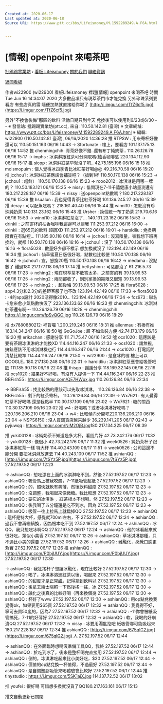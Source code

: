 ```yaml
---

Created at: 2020-06-17
Last updated at: 2020-06-18
Source URL: https://www.ptt.cc/bbs/Lifeismoney/M.1592289249.A.F6A.html


---
```


# [情報] openpoint 來喝茶吧


[批踢踢實業坊](https://www.ptt.cc/bbs/) › [看板 Lifeismoney](https://www.ptt.cc/bbs/Lifeismoney/index.html) [關於我們](https://www.ptt.cc/about.html) [聯絡資訊](https://www.ptt.cc/contact.html)

[返回看板](https://www.ptt.cc/bbs/Lifeismoney/index.html)

作者wi22900 (wi22900)
看板Lifeismoney
標題\[情報\] openpoint 來喝茶吧
時間Tue Jun 16 14:34:07 2020
大多數品項只有現萃茶門市才能兌換 另外珍珠系列要看店 有些店真的雷 隨便加熱就直接給你喝了 [http://i.imgur.com/TfZ6cf5.jpg](https://i.imgur.com/TfZ6cf5.jpg)

另外"不換會後悔"那區的飲料 活動日期只到今天 兌換後可以使用到6/23或6/30 -- ※ 發信站: 批踢踢實業坊(ptt.cc), 來自: 110.50.142.81 (臺灣) ※ 文章網址: <https://www.ptt.cc/bbs/Lifeismoney/M.1592289249.A.F6A.html> ※ 編輯: wi22900 (110.50.142.81 臺灣), 06/16/2020 14:36:28
推 RTPSW : 用來寄杯好像還可以 110.50.151.163 06/16 14:43
→ Sfortunate : 樓上，要看店 101.137.175.13 06/16 14:52
推 chenmingchih: 青茶好像不錯..還有布丁純奶茶.. 110.26.126.79 06/16 15:17
→ imphs : 冰淇淋跟紅茶可分開取嗎(柚香咖啡感 220.134.112.90 06/16 15:17
推 siopp : 冰淇淋紅茶早就沒了吧.. 42.75.155.196 06/16 15:18
推 molsmopuim : 個人覺得冰四季青比冰紅茶好喝@@ 49.216.70.58 06/16 15:20
推 jcchou1 : 冰淇淋紅茶應該會補貨吧？（搶到1杯 110.50.170.138 06/16 15:23
→ jcchou1 : 嚐鮮） 110.50.170.138 06/16 15:23
→ rooo2012 : 冰淇淋是用哪一牌的？ 110.50.183.121 06/16 15:25
→ nissy : 借問現在7-11千禧健康小站量測還有180.217.228.187 06/16 15:39
→ nissy : 送openpoint點數嗎？180.217.228.187 06/16 15:39
推 hsualun : 我也覺得青茶比紅茶好喝 101.136.245.27 06/16 15:39
推 deray : 可以配魚吃嗎？ 218.161.40.40 06/16 15:44
推 winni10 : 怎麼沒有珍珠純奶茶 140.131.23.162 06/16 15:48
推 Ursher : 換個統一布丁奶茶 219.70.6.16 06/16 15:53
→ winni10 : 冰淇淋紅茶沒了... 140.131.23.162 06/16 15:53
→ drinkii : 之前寄杯的柚香咖啡我這邊可以讓我 111.253.97.212 06/16 16:00
→ drinkii : 選65元的飲料 超讚XD 111.253.97.212 06/16 16:01
→ haroldliu : 兌換期限實在有點短... 111.185.90.118 06/16 16:14
→ jcchou1 : 沒寫限量，害我想下班再換的，就都 110.50.170.138 06/16 16:16
→ jcchou1 : 沒了 110.50.170.138 06/16 16:16
→ flora5028 : 數量好少卻不標示 想加換就沒了 123.194.42.149 06/16 16:34
推 jcchou1 : 仙草蜜夏日版很好喝，點數也比較便 110.50.170.138 06/16 16:42
→ jcchou1 : 宜，怒換20瓶 110.50.170.138 06/16 16:42
→ medama : 沒點數了 難過180.217.177.118 06/16 17:14
推 bettyshinn : 可惡都沒了 61.216.5.73 06/16 17:23
→ nching2 : 現在現萃茶不敢寄太多，之前寄的有 39.13.99.53 06/16 17:25
→ nching2 : 兩間都收了，到別家換的期限又很短 39.13.99.53 06/16 17:25
→ nching2 : ，超後悔 39.13.99.53 06/16 17:25
推 flora5028 : app4.3分和2.3分的差距客服了也不改 123.194.42.149 06/16 17:33
→ flora5028 : -4的app設計 2020活得像2010... 123.194.42.149 06/16 17:34
→ fcz973 : 聯名卡愈來愈小氣點數快沒了 223.136.133.62 06/16 18:23
推 chenmingchih: 冰淇淋紅茶還有啊～ 110.26.126.79 06/16 18:28
→ chenmingchih: <https://i.imgur.com/fpSvQGO.jpg> 110.26.126.79 06/16 18:29

推 dx7880880212: 補貨囉 1.200.219.246 06/16 18:31
推 allenmau : 有換有推 163.14.34.247 06/16 18:50
噓 GoGoJoe : 超 不如盒裝方便 42.74.173.179 06/16 19:20
推 erikachan : 感謝分享 111.71.75.47 06/16 19:52
噓 ocs1020 : 這應該是要有茶跟冰淇淋的才能換XD 114.44.116.247 06/16 21:33
→ ocs1020 : 請無視，搞錯應該不用冰淇淋機也行 114.44.116.247 06/16 21:44
→ ocs1020 : 打電話問清楚比較準 114.44.116.247 06/16 21:50
→ wi22900 : 是盒冰的喔 樓上可以GOOGLE...180.217.130.248 06/16 22:01
→ haroldliu : 冰淇淋紅茶應會給吸管吧 囧 111.185.90.118 06/16 22:08
推 thisgo : 謝謝分享 118.169.32.145 06/16 22:19
推 ocs1020 : 結果好不好喝，有沒有人提供一下 114.44.116.247 06/16 22:23
推 BBFish55 : <https://i.imgur.com/QE7HWux.jpg> 110.26.126.84 06/16 22:34

→ BBFish55 : 找比較熟的應該可以先取冰淇淋。 110.26.126.84 06/16 22:38
→ BBFish55 : 剩下的紅茶寄杯。 110.26.126.84 06/16 22:39
→ Wx7621 : 有人覺得紅茶不好喝嗎 還是我點半 110.30.137.109 06/16 23:02
→ Wx7621 : 糖的關西 110.30.137.109 06/16 23:02
推 w4 : 好喝嗎？或者冰淇淋好吃嗎？220.136.206.210 06/16 23:04
→ w4 : 比較傾向分開吃220.136.206.210 06/16 23:04
→ NSPS6150 : 沒人買鋪貨店越來越少 36.239.141.205 06/17 02:43
→ pyjuwqq : <https://i.imgur.com/NiM2OjB.jpg>180.217.134.225 06/17 08:39

推 yuki00128 : 冰純奶茶不知道是多大杯，看圖片好 42.73.242.176 06/17 11:32
→ yuki00128 : 像很小 42.73.242.176 06/17 11:32
推 week0526 : 純奶茶杯子跟冰淇淋紅茶一樣 特大杯 114.40.243.109 06/17 11:51
→ week0526 : 公司這邊不能分開 要把冰淇淋放進去 114.40.243.109 06/17 11:52
推 ashianQQ : [http://i.imgur.com/7tSYz5P.jpg](https://i.imgur.com/7tSYz5P.jpg) 27.52.197.52 06/17 12:23

→ ashianQQ : 想吃漂在上面的冰淇淋吃不到，然後 27.52.197.52 06/17 12:23
→ ashianQQ : 吸管馬上被我咬爛，7-11紙吸管超紙 27.52.197.52 06/17 12:23
→ ashianQQ : 的，超快就軟有夠薄，然後飲料甜度 27.52.197.52 06/17 12:23
→ ashianQQ : 沒調整，我喝起來像微糖。我比較想 27.52.197.52 06/17 12:23
→ ashianQQ : 要它的冰淇淋 ，紅茶根本不想喝。然 27.52.197.52 06/17 12:23
→ ashianQQ : 後我喝了五分鐘還是吃不到冰，因為 27.52.197.52 06/17 12:23
→ ashianQQ : 吸管一往上拉馬上就扁掉QQ 27.52.197.52 06/17 12:23
→ ashianQQ : 這杯是特大杯，感覺就700ml左右，不 27.52.197.52 06/17 12:24
→ ashianQQ : 過我不會再繼續換，因為根本吃不到 27.52.197.52 06/17 12:24
→ ashianQQ : 冰QQ，我只想吃冰啊QQ 27.52.197.52 06/17 12:24
→ ashianQQ : 他的冰看起來就很好吃，類似小美香 27.52.197.52 06/17 12:26
→ ashianQQ : 草冰淇淋那種，只不過比小美的還要 27.52.197.52 06/17 12:26
→ ashianQQ : 難融化，感覺口感更紮實 27.52.197.52 06/17 12:26
推 ashianQQ : [http://i.imgur.com/P0bjUUY.jpg](https://i.imgur.com/P0bjUUY.jpg) 27.52.197.52 06/17 12:30

→ ashianQQ : 我狂搖杯子想讓冰融化，現在比較好 27.52.197.52 06/17 12:30
→ ashianQQ : 喝了，冰淇淋溶進紅茶以後，喝起來 27.52.197.52 06/17 12:30
→ ashianQQ : 的甜度才是正常甜。記得拿到飲料以 27.52.197.52 06/17 12:30
→ ashianQQ : 後拿去給太陽照一下然後搖一搖，冰 27.52.197.52 06/17 12:30
→ ashianQQ : 融化之後真的比較好喝（再來換個幾 27.52.197.52 06/17 12:30
→ ashianQQ : 杯好了www 27.52.197.52 06/17 12:30
→ ashianQQ : 用op點兌換我覺得ok，如果要用$65買 27.52.197.52 06/17 12:32
→ ashianQQ : 我覺得不好，寧可去買50嵐的，因為7 27.52.197.52 06/17 12:32
→ ashianQQ : -11你會被紙吸管搞死，7-11的好薄好 27.52.197.52 06/17 12:32
→ ashianQQ : 軟，我喝的好崩潰QQ 27.52.197.52 06/17 12:32
→ nissy : 冰要用湯匙挖吧 紙吸管哪可能吸起來180.217.228.187 06/17 12:34
推 ashianQQ : [http://i.imgur.com/675qIG2.jpg](https://i.imgur.com/675qIG2.jpg) 人 27.52.197.52 06/17 12:44

→ ashianQQ : 在外面臨時想喝沒準備工具QQ，我終 27.52.197.52 06/17 12:44
→ ashianQQ : 於吃到冰了，後來是整杯喝完直接用 27.52.197.52 06/17 12:44
→ ashianQQ : 倒的，冰淇淋吃起來比小美好吃，$20 27.52.197.52 06/17 12:44
→ ashianQQ : 價值的op點兌換一杯值得，不過最好 27.52.197.52 06/17 12:44
→ ashianQQ : 是自備塑膠吸管來喝體驗會比較好 27.52.197.52 06/17 12:44
推 tinystudio : <https://i.imgur.com/5SK1ajX.jpg> 114.137.72.52 06/17 13:02

推 youfei : 很好喝 可惜想多換就沒貨了QQ180.217.163.161 06/17 15:13

推文自動更新已關閉

